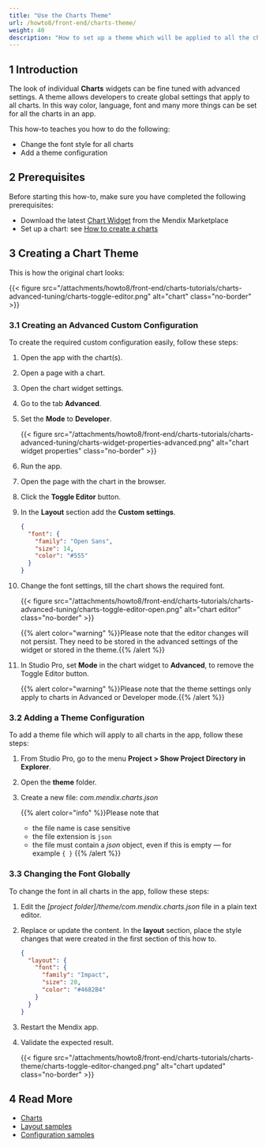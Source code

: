 ```yaml
---
title: "Use the Charts Theme"
url: /howto8/front-end/charts-theme/
weight: 40
description: "How to set up a theme which will be applied to all the charts created with charts widgets in an app"
---
```


## 1 Introduction

The look of individual **Charts** widgets can be fine tuned with advanced settings. A theme allows developers to create global settings that apply to all charts. In this way color, language, font and many more things can be set for all the charts in an app.

This how-to teaches you how to do the following:

* Change the font style for all charts
* Add a theme configuration

## 2 Prerequisites

Before starting this how-to, make sure you have completed the following prerequisites:

* Download the latest [Chart Widget](/appstore/widgets/charts/) from the Mendix Marketplace
* Set up a chart: see [How to create a charts](/howto8/front-end/charts-basic-create/)

## 3 Creating a Chart Theme

This is how the original chart looks:

{{< figure src="/attachments/howto8/front-end/charts-tutorials/charts-advanced-tuning/charts-toggle-editor.png" alt="chart" class="no-border" >}}

### 3.1 Creating an Advanced Custom Configuration

To create the required custom configuration easily, follow these steps:

1. Open the app with the chart(s).
1. Open a page with a chart.
1. Open the chart widget settings.
1. Go to the tab **Advanced**.
1. Set the **Mode** to **Developer**.

    {{< figure src="/attachments/howto8/front-end/charts-tutorials/charts-advanced-tuning/charts-widget-properties-advanced.png" alt="chart widget properties" class="no-border" >}}

1. Run the app.
1. Open the page with the chart in the browser.
1. Click the **Toggle Editor** button.
1. In the **Layout** section add the **Custom settings**.

    ```json
    {
      "font": {
        "family": "Open Sans",
        "size": 14,
        "color": "#555"
      }
    }
    ```

1. Change the font settings, till the chart shows the required font.

    {{< figure src="/attachments/howto8/front-end/charts-tutorials/charts-advanced-tuning/charts-toggle-editor-open.png" alt="chart editor" class="no-border" >}}

    {{% alert color="warning" %}}Please note that the editor changes will not persist. They need to be stored in the advanced settings of the widget or stored in the theme.{{% /alert %}}

1. In Studio Pro, set **Mode** in the chart widget to **Advanced**, to remove the Toggle Editor button.

    {{% alert color="warning" %}}Please note that the theme settings only apply to charts in Advanced or Developer mode.{{% /alert %}}

### 3.2 Adding a Theme Configuration

To add a theme file which will apply to all charts in the app, follow these steps:

1. From Studio Pro, go to the menu **Project > Show Project Directory in Explorer**.
1. Open the **theme** folder.
1. Create a new file: *com.mendix.charts.json*

    {{% alert color="info" %}}Please note that<br/>
    * the file name is case sensitive<br/>
    * the file extension is `json`<br/>
    * the file must contain a *json* object, even if this is empty — for example `{ }`
    {{% /alert %}}

### 3.3 Changing the Font Globally

To change the font in all charts in the app, follow these steps:

1. Edit the *[project folder]/theme/com.mendix.charts.json* file in a plain text editor.
1. Replace or update the content. In the **layout** section, place the style changes that were created in the first section of this how to.

    ```json
    {
      "layout": {
        "font": {
          "family": "Impact",
          "size": 20,
          "color": "#4682B4"
        }
      }
    }
    ```

1. Restart the Mendix app.
1. Validate the expected result.

    {{< figure src="/attachments/howto8/front-end/charts-tutorials/charts-theme/charts-toggle-editor-changed.png" alt="chart updated" class="no-border" >}}

## 4 Read More

* [Charts](/refguide8/chart-widgets/)
* [Layout samples](/refguide8/charts-advanced-cheat-sheet/#layout-all)
* [Configuration samples](/refguide8/charts-advanced-cheat-sheet/#config-options)
